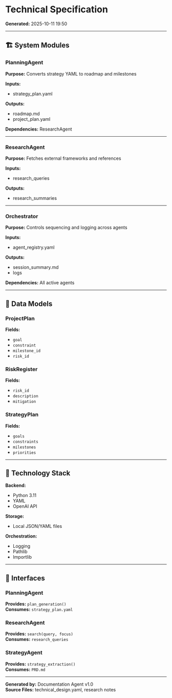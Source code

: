 # Technical Specification

**Generated:** 2025-10-11 19:50  

---

## 🏗️  System Modules

### PlanningAgent

**Purpose:** Converts strategy YAML to roadmap and milestones  

**Inputs:**  
- strategy_plan.yaml  

**Outputs:**  
- roadmap.md  
- project_plan.yaml  

**Dependencies:** ResearchAgent  

---

### ResearchAgent

**Purpose:** Fetches external frameworks and references  

**Inputs:**  
- research_queries  

**Outputs:**  
- research_summaries  

---

### Orchestrator

**Purpose:** Controls sequencing and logging across agents  

**Inputs:**  
- agent_registry.yaml  

**Outputs:**  
- session_summary.md  
- logs  

**Dependencies:** All active agents  

---

## 💾 Data Models

### ProjectPlan

**Fields:**  
- `goal`  
- `constraint`  
- `milestone_id`  
- `risk_id`  

### RiskRegister

**Fields:**  
- `risk_id`  
- `description`  
- `mitigation`  

### StrategyPlan

**Fields:**  
- `goals`  
- `constraints`  
- `milestones`  
- `priorities`  

---

## 🔧 Technology Stack

**Backend:**  
- Python 3.11  
- YAML  
- OpenAI API  

**Storage:**  
- Local JSON/YAML files  

**Orchestration:**  
- Logging  
- Pathlib  
- Importlib  

---

## 🔌 Interfaces

### PlanningAgent

**Provides:** `plan_generation()`  
**Consumes:** `strategy_plan.yaml`  

### ResearchAgent

**Provides:** `search(query, focus)`  
**Consumes:** `research_queries`  

### StrategyAgent

**Provides:** `strategy_extraction()`  
**Consumes:** `PRD.md`  

---

**Generated by:** Documentation Agent v1.0  
**Source Files:** technical_design.yaml, research notes  
